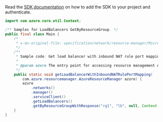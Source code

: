 Read the [SDK documentation](https://github.com/Azure/azure-sdk-for-java/blob/azure-resourcemanager_2.14.0/sdk/resourcemanager/azure-resourcemanager/README.md) on how to add the SDK to your project and authenticate.

```java
import com.azure.core.util.Context;

/** Samples for LoadBalancers GetByResourceGroup. */
public final class Main {
    /*
     * x-ms-original-file: specification/network/resource-manager/Microsoft.Network/stable/2021-05-01/examples/LoadBalancerGetInboundNatRulePortMapping.json
     */
    /**
     * Sample code: Get load balancer with inbound NAT rule port mapping.
     *
     * @param azure The entry point for accessing resource management APIs in Azure.
     */
    public static void getLoadBalancerWithInboundNATRulePortMapping(
        com.azure.resourcemanager.AzureResourceManager azure) {
        azure
            .networks()
            .manager()
            .serviceClient()
            .getLoadBalancers()
            .getByResourceGroupWithResponse("rg1", "lb", null, Context.NONE);
    }
}
```
